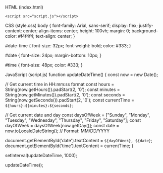 HTML (index.html)
<!DOCTYPE html>
<html lang="en">
<head>
    <meta charset="UTF-8">
    <meta name="viewport" content="width=device-width, initial-scale=1.0">
    <title>Current Date and Time</title>
    <link rel="stylesheet" href="style.css">
</head>
<body>
    <div id="date-time">
        <div id="date"></div>
        <div id="time"></div>
    </div>

    <script src="script.js"></script>
</body>
</html>




CSS (style.css)
body { font-family: Arial, sans-serif; display: flex; justify-content: center; align-items: center; height: 100vh; margin: 0; background-color: #f4f4f4; text-align: center; }

#date-time { font-size: 32px; font-weight: bold; color: #333; }

#date { font-size: 24px; margin-bottom: 10px; }

#time { font-size: 48px; color: #333; }






JavaScript (script.js)
function updateDateTime() { const now = new Date();

// Get current time in HH:mm:ss format
const hours = String(now.getHours()).padStart(2, '0');
const minutes = String(now.getMinutes()).padStart(2, '0');
const seconds = String(now.getSeconds()).padStart(2, '0');
const currentTime = `${hours}:${minutes}:${seconds}`;

// Get current date and day
const daysOfWeek = ["Sunday", "Monday", "Tuesday", "Wednesday", "Thursday", "Friday", "Saturday"];
const dayOfWeek = daysOfWeek[now.getDay()];
const date = now.toLocaleDateString(); // Format: MM/DD/YYYY

document.getElementById('date').textContent = `${dayOfWeek}, ${date}`;
document.getElementById('time').textContent = currentTime;
}

setInterval(updateDateTime, 1000);

updateDateTime();
